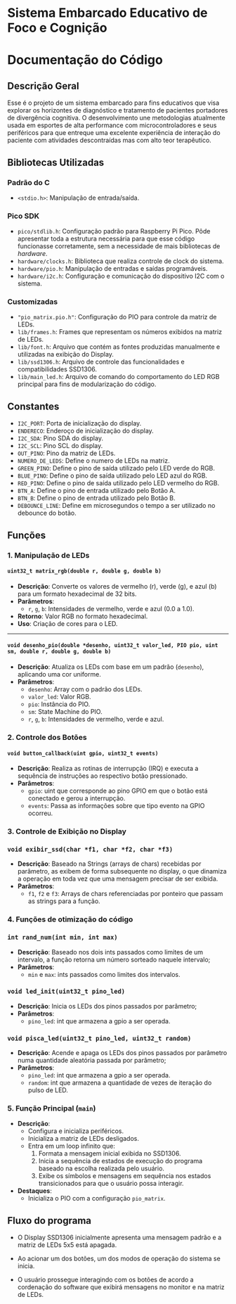 # Sistema Embarcado Educativo de Foco e Cognição

# Documentação do Código

## **Descrição Geral**

Esse é o projeto de um sistema embarcado para fins educativos que visa explorar os horizontes de diagnóstico e tratamento de pacientes portadores de divergência cognitiva. O desenvolvimento une metodologias atualmente usada em esportes de alta performance com microcontroladores e seus periféricos para que entreque uma excelente experiência de interação do paciente com atividades descontraídas mas com alto teor terapêutico.

## **Bibliotecas Utilizadas**

### **Padrão do C**
- `<stdio.h>`: Manipulação de entrada/saída.

### **Pico SDK**
- `pico/stdlib.h`: Configuração padrão para Raspberry Pi Pico. Pôde apresentar toda a estrutura necessária para que esse código funcionasse corretamente, sem a necessidade de mais bibliotecas de *hardware*.
- `hardware/clocks.h`: Biblioteca que realiza controle de clock do sistema.
- `hardware/pio.h`: Manipulação de entradas e saídas programáveis.
- `hardware/i2c.h`: Configuração e comunicação do dispositivo I2C com o sistema.

### **Customizadas**
- `"pio_matrix.pio.h"`: Configuração do PIO para controle da matriz de LEDs.
- `lib/frames.h`: Frames que representam os números exibidos na matriz de LEDs.
- `lib/font.h`: Arquivo que contém as fontes produzidas manualmente e utilizadas na exibição do Display.
- `lib/ssd1306.h`: Arquivo de controle das funcionalidades e compatibilidades SSD1306.
- `lib/main_led.h`: Arquivo de comando do comportamento do LED RGB principal para fins de modularização do código.

## **Constantes**
- `I2C_PORT`: Porta de inicialização do display.
- `ENDERECO`: Enderoço de inicialização do display.
- `I2C_SDA`: Pino SDA do display.
- `I2C_SCL`: Pino SCL do display.
- `OUT_PINO`: Pino da matriz de LEDs.
- `NUMERO_DE_LEDS`: Define o numero de LEDs na matriz.
- `GREEN_PINO`: Define o pino de saída utilizado pelo LED verde do RGB.
- `BLUE_PINO`: Define o pino de saída utilizado pelo LED azul do RGB.
- `RED_PINO`: Define o pino de saída utilizado pelo LED vermelho do RGB.
- `BTN_A`: Define o pino de entrada utilizado pelo Botão A.
- `BTN_B`: Define o pino de entrada utilizado pelo Botão B.
- `DEBOUNCE_LINE`: Define em microsegundos o tempo a ser utilizado no debounce do botão.

## **Funções**

### **1. Manipulação de LEDs**
#### `uint32_t matrix_rgb(double r, double g, double b)`
- **Descrição**: Converte os valores de vermelho (r), verde (g), e azul (b) para um formato hexadecimal de 32 bits.
- **Parâmetros**:
  - `r`, `g`, `b`: Intensidades de vermelho, verde e azul (0.0 a 1.0).
- **Retorno**: Valor RGB no formato hexadecimal.
- **Uso**: Criação de cores para o LED.

---

#### `void desenho_pio(double *desenho, uint32_t valor_led, PIO pio, uint sm, double r, double g, double b)`
- **Descrição**: Atualiza os LEDs com base em um padrão (`desenho`), aplicando uma cor uniforme.
- **Parâmetros**:
  - `desenho`: Array com o padrão dos LEDs.
  - `valor_led`: Valor RGB.
  - `pio`: Instância do PIO.
  - `sm`: State Machine do PIO.
  - `r`, `g`, `b`: Intensidades de vermelho, verde e azul.

### **2. Controle dos Botões**

#### `void button_callback(uint gpio, uint32_t events)`
- **Descrição**: Realiza as rotinas de interrupção (IRQ) e executa a sequência de instruções ao respectivo botão pressionado.
- **Parâmetros**:
  - `gpio`: uint que corresponde ao pino GPIO em que o botão está conectado e gerou a interrupção.
  - `events`: Passa as informações sobre que tipo evento na GPIO ocorreu.

### **3. Controle de Exibição no Display**

### `void exibir_ssd(char *f1, char *f2, char *f3)`
- **Descrição**: Baseado na Strings (arrays de chars) recebidas por parâmetro, as exibem de forma subsequente no display, o que dinamiza a operação em toda vez que uma mensagem precisar de ser exibida.
- **Parâmetros**:
  - `f1`, `f2` e `f3`: Arrays de chars referenciadas por ponteiro que passam as strings para a função.

### **4. Funções de otimização do código**

### `int rand_num(int min, int max)`
- **Descrição**: Baseado nos dois ints passados como limites de um intervalo, a função retorna um número sorteado naquele intervalo;
- **Parâmetros**:
  - `min` e `max`: ints passados como limites dos intervalos.

### `void led_init(uint32_t pino_led)`
- **Descrição**: Inicia os LEDs dos pinos passados por parâmetro;
- **Parâmetros**:
  - `pino_led`: int que armazena a gpio a ser operada.

### `void pisca_led(uint32_t pino_led, uint32_t random)`
- **Descrição**: Acende e apaga os LEDs dos pinos passados por parâmetro numa quantidade aleatória passada por parâmetro;
- **Parâmetros**:
  - `pino_led`: int que armazena a gpio a ser operada.
  - `random`: int que armazena a quantidade de vezes de iteração do pulso de LED.

### **5. Função Principal (`main`)**
- **Descrição**:
  - Configura e inicializa periféricos.
  - Inicializa a matriz de LEDs desligados.
  - Entra em um loop infinito que:
    1. Formata a mensagem inicial exibida no SSD1306.
    2. Inicia a sequência de estados de execução do programa baseado na escolha realizada pelo usuário.
    3. Exibe os símbolos e mensagens em sequência nos estados transicionados para que o usuário possa interagir.
- **Destaques**:
  - Inicializa o PIO com a configuração `pio_matrix`.

## **Fluxo do programa**

- O Display SSD1306 inicialmente apresenta uma mensagem padrão e a matriz de LEDs 5x5 está apagada.

- Ao acionar um dos botões, um dos modos de operação do sistema se inicia.

- O usuário prossegue interagindo com os botões de acordo a cordenação do software que exibirá mensagens no monitor e na matriz de LEDs.
